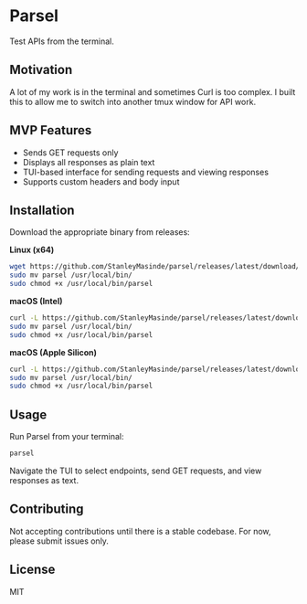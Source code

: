 # Parsel

Test APIs from the terminal.

## Motivation

A lot of my work is in the terminal and sometimes Curl is too complex. I built this to allow me to switch into another tmux window for API work.

## MVP Features

* Sends GET requests only
* Displays all responses as plain text
* TUI-based interface for sending requests and viewing responses
* Supports custom headers and body input

## Installation

Download the appropriate binary from releases:

**Linux (x64)**

```bash
wget https://github.com/StanleyMasinde/parsel/releases/latest/download/parsel-linux-x64.tar.gz && tar -xzf parsel-linux-x64.tar.gz && rm parsel-linux-x64.tar.gz
sudo mv parsel /usr/local/bin/
sudo chmod +x /usr/local/bin/parsel
```

**macOS (Intel)**

```bash
curl -L https://github.com/StanleyMasinde/parsel/releases/latest/download/parsel-darwin-x64.tar.gz | tar -xz
sudo mv parsel /usr/local/bin/
sudo chmod +x /usr/local/bin/parsel
```

**macOS (Apple Silicon)**

```bash
curl -L https://github.com/StanleyMasinde/parsel/releases/latest/download/parsel-darwin-arm64.tar.gz | tar -xz
sudo mv parsel /usr/local/bin/
sudo chmod +x /usr/local/bin/parsel
```

## Usage

Run Parsel from your terminal:

```bash
parsel
```

Navigate the TUI to select endpoints, send GET requests, and view responses as text.

## Contributing

Not accepting contributions until there is a stable codebase. For now, please submit issues only.

## License

MIT
